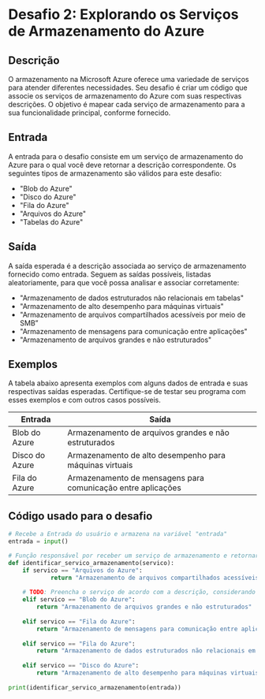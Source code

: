 # Desafio 2: Explorando os Serviços de Armazenamento do Azure

## Descrição
O armazenamento na Microsoft Azure oferece uma variedade de serviços para atender diferentes necessidades. Seu desafio é criar um código que associe os serviços de armazenamento do Azure com suas respectivas descrições. O objetivo é mapear cada serviço de armazenamento para a sua funcionalidade principal, conforme fornecido.
## Entrada
A entrada para o desafio consiste em um serviço de armazenamento do Azure para o qual você deve retornar a descrição correspondente. Os seguintes tipos de armazenamento são válidos para este desafio:

- "Blob do Azure"
- "Disco do Azure"
- "Fila do Azure"
- "Arquivos do Azure"
- "Tabelas do Azure"

## Saída
A saída esperada é a descrição associada ao serviço de armazenamento fornecido como entrada. Seguem as saídas possíveis, listadas aleatoriamente, para que você possa analisar e associar corretamente:

- "Armazenamento de dados estruturados não relacionais em tabelas"
- "Armazenamento de alto desempenho para máquinas virtuais"
- "Armazenamento de arquivos compartilhados acessíveis por meio de SMB”
- "Armazenamento de mensagens para comunicação entre aplicações"
- "Armazenamento de arquivos grandes e não estruturados"

## Exemplos
A tabela abaixo apresenta exemplos com alguns dados de entrada e suas respectivas saídas esperadas. Certifique-se de testar seu programa com esses exemplos e com outros casos possíveis.

| Entrada               | Saída                                                    |
|-----------------------|----------------------------------------------------------|
| Blob do Azure	       | Armazenamento de arquivos grandes e não estruturados |
| Disco do Azure	 | Armazenamento de alto desempenho para máquinas virtuais             |
| Fila do Azure	           | Armazenamento de mensagens para comunicação entre aplicações |

## Código usado para o desafio

```python
# Recebe a Entrada do usuário e armazena na variável "entrada"
entrada = input()

# Função responsável por receber um serviço de armazenamento e retornar sua respectiva descrição.
def identificar_servico_armazenamento(servico):
	if servico == "Arquivos do Azure":
			return "Armazenamento de arquivos compartilhados acessíveis por meio de SMB"
			
	# TODO: Preencha o serviço de acordo com a descrição, considerando as condições abaixo e Saídas possíveis:		
	elif servico == "Blob do Azure":
	    return "Armazenamento de arquivos grandes e não estruturados"
	    
	elif servico == "Fila do Azure":
	    return "Armazenamento de mensagens para comunicação entre aplicações"
	    	    	
	elif servico == "Fila do Azure":
	    return "Armazenamento de dados estruturados não relacionais em tabelas"
	    
	elif servico == "Disco do Azure":
	    return "Armazenamento de alto desempenho para máquinas virtuais"
	    
print(identificar_servico_armazenamento(entrada))
